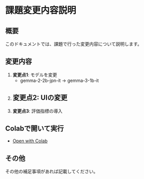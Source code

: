 # 課題変更内容説明

## 概要
このドキュメントでは、課題で行った変更内容について説明します。

## 変更内容
1. **変更点1**: モデルを変更
    - gemma-2-2b-jpn-it -> gemma-3-1b-it
2. **変更点2**: UIの変更
    - 
3. **変更点3**: 評価指標の導入

## Colabで開いて実行
- [Open with Colab](https://colab.research.google.com/github/miyamoto-iwaki/lecture-ai-engineering/blob/master/day1/my_app.ipynb)

## その他
その他の補足事項があれば記載してください。
